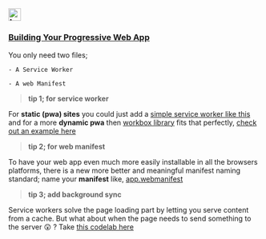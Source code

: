 ## <img src="https://github.com/webmaxru/progressive-web-apps-logo/blob/master/pwalogo.svg" alt="loading logo" height="25"/>
### [ Building Your Progressive Web App ](https://pwafire.org/developer/pwa/started/)

You only need two files; 

    - A Service Worker
    
    - A web Manifest
    
   > **tip 1; for service worker**
   
   For **static (pwa) sites** you could just add a [simple service worker like this](https://pwafire.org/developer/pwa/started/#sw-config) and for a more **dynamic pwa** then [workbox library](https://developers.google.com/web/tools/workbox/) fits that perfectly, [check out an example here](https://pwafire.org/developer/pwa/started/#workbox-service-worker)
   
   > **tip 2; for web manifest**
   
   To have your web app even much more easily installable in all the browsers platforms, there is a new more better and meaningful manifest naming standard; name your **manifest** like, [app.webmanifest](https://github.com/mayeedwin/pwafire/blob/master/bundle/default/app.webmanifest)
   
   > **tip 3; add background sync**
   
   Service workers solve the page loading part by letting you serve content from a cache. But what about when the page needs to send something to the server 😲 ? Take [this codelab here](https://pwafire.org/developer/docs/background-sync/)
